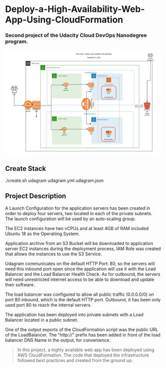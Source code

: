 # Deploy-a-High-Availability-Web-App-Using-CloudFormation

### Second project of the Udacity Cloud DevOps Nanodegree program.

![img-1](HAWebApp.png)

## Create Stack

./create.sh udagram udagram.yml udagram.json

## Project Description

A Launch Configuration for the application servers has been created in order to deploy four servers, two located in each of the private subnets. The launch configuration will be used by an auto-scaling group.

The EC2 instances have two vCPUs and at least 4GB of RAM included Ubuntu 18 as the Operatiing System.

Application archive from an S3 Bucket will be downloaded to application server EC2 instances during the deployment process, IAM Role was created that allows the instances to use the S3 Service.

Udagram communicates on the default HTTP Port: 80, so the servers will need this inbound port open since the application will use it with the Load Balancer and the Load Balancer Health Check. As for outbound, the servers will need unrestricted internet access to be able to download and update their software.

The load balancer was configured to allow all public traffic (0.0.0.0/0) on port 80 inbound, which is the default HTTP port. Outbound, it has been only used port 80 to reach the internal servers.

The application has been deployed into private subnets with a Load Balancer located in a public subnet.

One of the output exports of the CloudFormation script was the public URL of the LoadBalancer. The "http://" prefix has been added in front of the load balancer DNS Name in the output, for convenience.

> In this project, a highly available web app has been deployed using AWS CloudFormation.
> The code that deployed the infrastructure followed best practices and created from the ground up.
